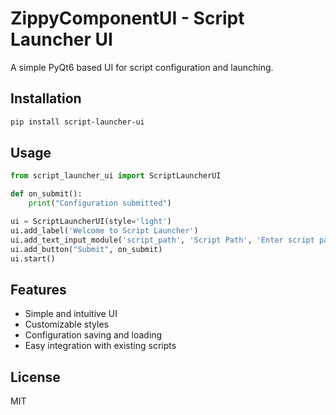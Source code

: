 # ZippyComponentUI - Script Launcher UI

A simple PyQt6 based UI for script configuration and launching.

## Installation

```bash
pip install script-launcher-ui
```

## Usage

```python
from script_launcher_ui import ScriptLauncherUI

def on_submit():
    print("Configuration submitted")

ui = ScriptLauncherUI(style='light')
ui.add_label('Welcome to Script Launcher')
ui.add_text_input_module('script_path', 'Script Path', 'Enter script path')
ui.add_button("Submit", on_submit)
ui.start()
```

## Features

- Simple and intuitive UI
- Customizable styles
- Configuration saving and loading
- Easy integration with existing scripts

## License

MIT
